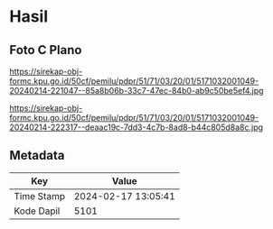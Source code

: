 # Hasil

## Foto C Plano

https://sirekap-obj-formc.kpu.go.id/50cf/pemilu/pdpr/51/71/03/20/01/5171032001049-20240214-221047--85a8b06b-33c7-47ec-84b0-ab9c50be5ef4.jpg

https://sirekap-obj-formc.kpu.go.id/50cf/pemilu/pdpr/51/71/03/20/01/5171032001049-20240214-222317--deaac19c-7dd3-4c7b-8ad8-b44c805d8a8c.jpg


## Metadata

| Key        | Value               |
| ---------- | ------------------- |
| Time Stamp | 2024-02-17 13:05:41 |
| Kode Dapil | 5101                |




